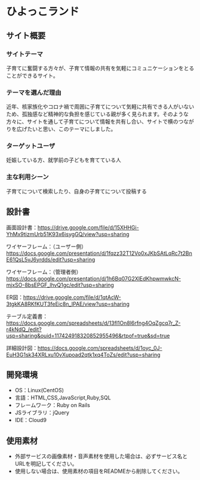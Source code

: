 # ひよっこランド

## サイト概要

### サイトテーマ
子育てに奮闘する方々が、子育て情報の共有を気軽にコミュニケーションをとることができるサイト。

### テーマを選んだ理由
近年、核家族化やコロナ禍で周囲に子育てについて気軽に共有できる人がいないため、孤独感など精神的な負担を感じている親が多く見られます。そのような方々に、サイトを通して子育てについて情報を共有し合い、サイトで横のつながりを広げたいと思い、このテーマにしました。

### ターゲットユーザ
妊娠している方、就学前の子どもを育てている人

### 主な利用シーン
子育てについて検索したり、自身の子育てについて投稿する

## 設計書
画面設計書：https://drive.google.com/file/d/15XHHGi-YhMx9tizmUrb51K93x6isygGQ/view?usp=sharing

ワイヤーフレーム：（ユーザー側）https://docs.google.com/presentation/d/1fqzz32T12Vo0xJKbSAtLqRc7t2BnE61QsL5vJ6yrdds/edit?usp=sharing

ワイヤーフレーム：（管理者側）https://docs.google.com/presentation/d/1h6Bq07G2XlEdKhpwmwkcN-mjxSO-8bsEPGF_lhvQ1gc/edit?usp=sharing

ER図：https://drive.google.com/file/d/1qtAcW-3tgkKA8RKfKUT3feEic8n_IPAE/view?usp=sharing

テーブル定義書：https://docs.google.com/spreadsheets/d/13fl1On8l6rfng4OqZgcq7r_Z-r4kNdQ_/edit?usp=sharing&ouid=117424918320852955496&rtpof=true&sd=true

詳細設計図：https://docs.google.com/spreadsheets/d/1oyc_0J-EuH3G1sk34XRLxu10vXupoad2qtk1xq4ToZs/edit?usp=sharing
## 開発環境
- OS：Linux(CentOS)
- 言語：HTML,CSS,JavaScript,Ruby,SQL
- フレームワーク：Ruby on Rails
- JSライブラリ：jQuery
- IDE：Cloud9

## 使用素材
- 外部サービスの画像素材・音声素材を使用した場合は、必ずサービス名とURLを明記してください。
- 使用しない場合は、使用素材の項目をREADMEから削除してください。
